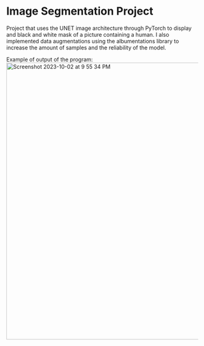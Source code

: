 # Image Segmentation Project

Project that uses the UNET image architecture through PyTorch to display and black and white mask of a picture containing a human. I also implemented data augmentations using the albumentations library to increase the amount of samples and the reliability of the model.

Example of output of the program: 
<img width="726" alt="Screenshot 2023-10-02 at 9 55 34 PM" src="https://github.com/rishoswal/Image-Segmentation-Learning/assets/80088094/437c9d7d-4f9e-49b6-b88e-cb30f9b0a226">
